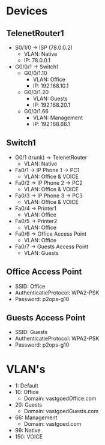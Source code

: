 # Devices 
## TelenetRouter1
- S0/1/0 -> ISP (78.0.0.2)
  - VLAN: Native
  - IP: 78.0.0.1
- G0/0/1 -> Switch1
  - G0/0/1.10
    - VLAN: Office
    - IP: 192.168.10.1
  - G0/0/1.20
      - VLAN: Guests
      - IP: 192.168.20.1
  - G0/0/1.66
      - VLAN: Management
      - IP: 192.168.66.1

## Switch1
- G0/1 (trunk) -> TelenetRouter
  - VLAN: Native
- Fa0/1 -> IP Phone 1 -> PC1
  - VLAN:  Office & VOICE
- Fa0/2 -> IP Phone 2 -> PC2
  - VLAN: Office & VOICE
- Fa0/3 -> IP Phone 3 -> PC3
  - VLAN: Office & VOICE
- Fa0/4 -> Printer1
  - VLAN: Office
- Fa0/5 -> Printer2
  - VLAN: Office
- Fa0/6 -> Office Access Point
  - VLAN: Office
- Fa0/7 -> Guests Access Point
  - VLAN: Guests

## Office Access Point
- SSID: Office
- AuthenticatieProtocol: WPA2-PSK 
- Password: p2ops-g10

## Guests Access Point
- SSID: Guests
- AuthenticatieProtocol: WPA2-PSK 
- Password: p2ops-g10

# VLAN's
- 1: Default
- 10: Office
  - Domain: vastgoedOffice.com
- 20: Guests
  - Domain: vastgoedGuests.com
- 66: Management
  - Domain: vastgoed.com
- 99: Native
- 150: VOICE
